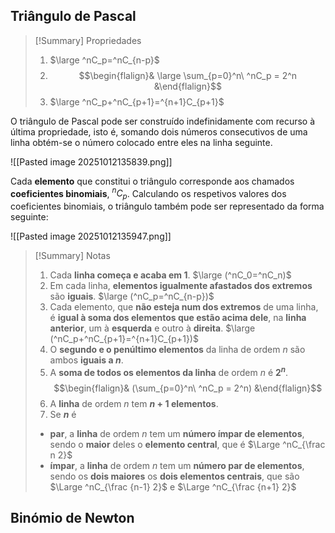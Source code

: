 ## Triângulo de Pascal
>[!Summary] Propriedades
>1. $\large ^nC_p=^nC_{n-p}$
>2. $$\begin{flalign}& \large \sum_{p=0}^n\ ^nC_p = 2^n &\end{flalign}$$
>3. $\large ^nC_p+^nC_{p+1}=^{n+1}C_{p+1}$

O triângulo de Pascal pode ser construído indefinidamente com recurso à última propriedade, isto é, somando dois números consecutivos de uma linha obtém-se o número colocado entre eles na linha seguinte.

![[Pasted image 20251012135839.png]]

Cada **elemento** que constitui o triângulo corresponde aos chamados **coeficientes binomiais**, $^nC_p$.
Calculando os respetivos valores dos coeficientes binomiais, o triângulo também pode ser representado da forma seguinte:

![[Pasted image 20251012135947.png]]

>[!Summary] Notas
>1. Cada **linha começa e acaba em 1**.
>   $\large (^nC_0=^nC_n)$
>2. Em cada linha, **elementos igualmente afastados dos extremos** são **iguais**.
>   $\large (^nC_p=^nC_{n-p})$
>3. Cada elemento, que **não esteja num dos extremos** de uma linha, é **igual à soma dos elementos que estão acima dele**, na **linha anterior**, um à **esquerda** e outro à **direita**.
>   $\large (^nC_p+^nC_{p+1}=^{n+1}C_{p+1})$
>4. O **segundo e o penúltimo elementos** da linha de ordem $n$ são ambos **iguais a $n$**.
>5. A **soma de todos os elementos da linha** de ordem $n$ é **$2^n$**.
>   $$\begin{flalign}& (\sum_{p=0}^n\ ^nC_p = 2^n) &\end{flalign}$$
>6. A **linha** de ordem $n$ tem **$n+1$ elementos**.
>7. Se **$n$** é 
>	- **par**, a **linha** de ordem $n$ tem um **número ímpar de elementos**, sendo o **maior** deles o **elemento central**, que é $\Large ^nC_{\frac n 2}$
>	- **ímpar**, a **linha** de ordem $n$ tem um **número par de elementos**, sendo os **dois maiores** os **dois elementos centrais**, que são $\Large ^nC_{\frac {n-1} 2}$ e $\Large ^nC_{\frac {n+1} 2}$

## Binómio de Newton
